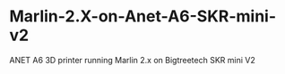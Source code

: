 # Marlin-2.X-on-Anet-A6-SKR-mini-v2
ANET A6 3D printer running Marlin 2.x on Bigtreetech SKR mini V2
